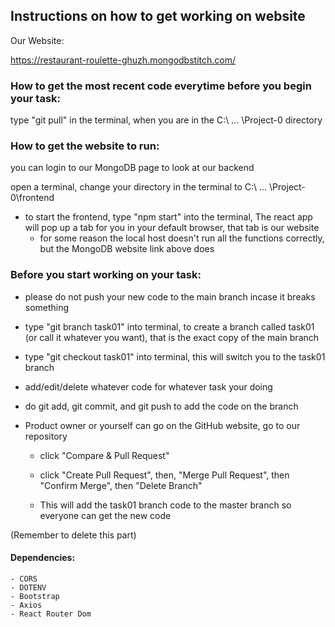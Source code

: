 
## Instructions on how to get working on website

Our Website:

https://restaurant-roulette-ghuzh.mongodbstitch.com/
### How to get the most recent code everytime before you begin your task:
type "git pull" in the terminal, when you are in the C:\ ... \Project-0 directory

### How to get the website to run:
you can login to our MongoDB page to look at our backend

open a terminal, change your directory in the terminal to C:\ ... \Project-0\frontend

- to start the frontend, type "npm start" into the terminal, The react app will pop up a tab for you in your default browser, that tab is our website
    - for some reason the local host doesn't run all the functions correctly, but the MongoDB website link above does

### Before you start working on your task:

- please do not push your new code to the main branch incase it breaks something

- type "git branch task01" into terminal, to create a branch called task01 (or call it whatever you want), that is the exact copy of the main branch

- type "git checkout task01" into terminal, this will switch you to the task01 branch

- add/edit/delete whatever code for whatever task your doing

- do git add, git commit, and git push to add the code on the branch

- Product owner or yourself can go on the GitHub website, go to our repository

    - click "Compare & Pull Request"

    - click "Create Pull Request", then, "Merge Pull Request", then "Confirm Merge", then "Delete Branch"

    - This will add the task01 branch code to the master branch so everyone can get the new code

(Remember to delete this part)

#### Dependencies:
    - CORS
    - DOTENV
    - Bootstrap
    - Axios
    - React Router Dom